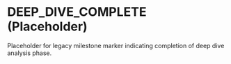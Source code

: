 # DEEP_DIVE_COMPLETE (Placeholder)

Placeholder for legacy milestone marker indicating completion of deep dive analysis phase.
